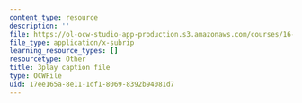 ```yaml
---
content_type: resource
description: ''
file: https://ol-ocw-studio-app-production.s3.amazonaws.com/courses/16-687-private-pilot-ground-school-january-iap-2019/17ee165a8e111df180698392b94081d7_jeI3wpulyPw.srt
file_type: application/x-subrip
learning_resource_types: []
resourcetype: Other
title: 3play caption file
type: OCWFile
uid: 17ee165a-8e11-1df1-8069-8392b94081d7
---
```

